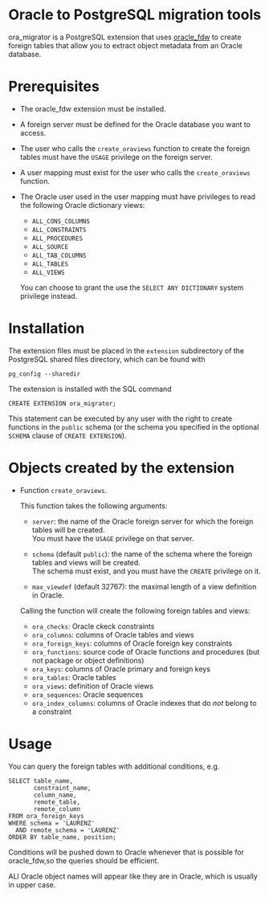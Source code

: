 Oracle to PostgreSQL migration tools
====================================

ora_migrator is a PostgreSQL extension that uses
[oracle_fdw](http://laurenz.github.io/oracle_fdw/)
to create foreign tables that allow you to extract object metadata
from an Oracle database.

Prerequisites
=============

- The oracle_fdw extension must be installed.

- A foreign server must be defined for the Oracle database you want
  to access.

- The user who calls the `create_oraviews` function to create the
  foreign tables must have the `USAGE` privilege on the foreign server.

- A user mapping must exist for the user who calls the `create_oraviews`
  function.

- The Oracle user used in the user mapping must have privileges to read
  the following Oracle dictionary views:

  - `ALL_CONS_COLUMNS`
  - `ALL_CONSTRAINTS`
  - `ALL_PROCEDURES`
  - `ALL_SOURCE`
  - `ALL_TAB_COLUMNS`
  - `ALL_TABLES`
  - `ALL_VIEWS`

  You can choose to grant the use the `SELECT ANY DICTIONARY`
  system privilege instead.

Installation
============

The extension files must be placed in the `extension` subdirectory of
the PostgreSQL shared files directory, which can be found with

    pg_config --sharedir

The extension is installed with the SQL command

    CREATE EXTENSION ora_migrator;

This statement can be executed by any user with the right to create
functions in the `public` schema (or the schema you specified in the
optional `SCHEMA` clause of `CREATE EXTENSION`).

Objects created by the extension
================================

- Function `create_oraviews`.

  This function takes the following arguments:

  - `server`: the name of the Oracle foreign server for which the
    foreign tables will be created.  
    You must have the `USAGE` privilege on that server.

  - `schema` (default `public`): the name of the schema where the
    foreign tables and views will be created.  
    The schema must exist, and you must have the `CREATE` privilege
    on it.

  - `max_viewdef` (default 32767): the maximal length of a view definition
    in Oracle.

  Calling the function will create the following foreign tables and views:

  - `ora_checks`: Oracle ckeck constraints
  - `ora_columns`: columns of Oracle tables and views
  - `ora_foreign_keys`: columns of Oracle foreign key constraints
  - `ora_functions`: source code of Oracle functions and procedures
    (but not package or object definitions)
  - `ora_keys`: columns of Oracle primary and foreign keys
  - `ora_tables`: Oracle tables
  - `ora_views`: definition of Oracle views
  - `ora_sequences`: Oracle sequences
  - `ora_index_columns`: columns of Oracle indexes that do *not* belong
    to a constraint

Usage
=====

You can query the foreign tables with additional conditions, e.g.

    SELECT table_name,
           constraint_name,
           column_name,
           remote_table,
           remote_column
    FROM ora_foreign_keys
    WHERE schema = 'LAURENZ'
      AND remote_schema = 'LAURENZ'
    ORDER BY table_name, position;

Conditions will be pushed down to Oracle whenever that is possible
for oracle_fdw,so the queries should be efficient.

ALl Oracle object names will appear like they are in Oracle, which is
usually in upper case.

